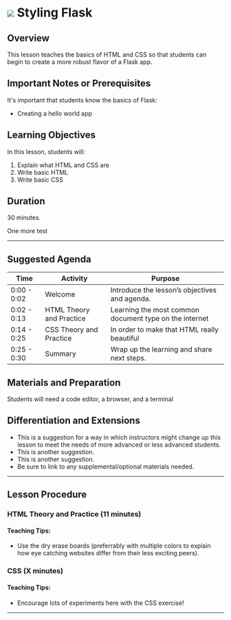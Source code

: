 
# ![](https://ga-dash.s3.amazonaws.com/production/assets/logo-9f88ae6c9c3871690e33280fcf557f33.png) Styling Flask

## Overview
This lesson teaches the basics of HTML and CSS so that students can begin to create a more robust flavor of a Flask app.

## Important Notes or Prerequisites
It's important that students know the basics of Flask:
- Creating a hello world app

## Learning Objectives
In this lesson, students will:
1. Explain what HTML and CSS are
2. Write basic HTML
3. Write basic CSS

## Duration
30 minutes.

One more test

---

## Suggested Agenda
<!--- Provide a breakdown of what will happen in this lesson. --->

| Time | Activity | Purpose |
| --- | --- | --- |
| 0:00 - 0:02 | Welcome | Introduce the lesson’s objectives and agenda.|
| 0:02 - 0:13 |  HTML Theory and Practice | Learning the most common document type on the internet |
| 0:14 - 0:25 |CSS Theory and Practice| In order to make that HTML really beautiful |
| 0:25 - 0:30  | Summary | Wrap up the learning and share next steps.|

## Materials and Preparation
Students will need a code editor, a browser, and a terminal



## Differentiation and Extensions
- This is a suggestion for a way in which instructors might change up this lesson to meet the needs of more advanced or less advanced students.
- This is another suggestion.
- This is another suggestion.
- Be sure to link to any supplemental/optional materials needed.

---

## Lesson Procedure


### HTML Theory and Practice (11 minutes)


#### Teaching Tips:
- Use the dry erase boards (preferrably with multiple colors to explain how eye catching websites differ from their less exciting peers).

### CSS  (X minutes)

#### Teaching Tips:
- Encourage lots of experiments here with the CSS exercise!

-----
